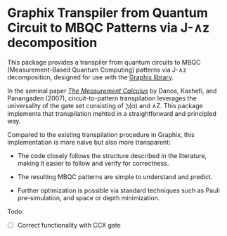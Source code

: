 # Graphix Transpiler from Quantum Circuit to MBQC Patterns via J-∧z decomposition

This package provides a transpiler from quantum circuits to MBQC
(Measurement-Based Quantum Computing) patterns via J-∧z decomposition,
designed for use with the [Graphix library](https://github/TeamGraphix/graphix).

In the seminal paper [*The Measurement
Calculus*](https://arxiv.org/abs/0704.1263) by Danos, Kashefi, and
Panangaden (2007), circuit-to-pattern transpilation leverages the
universality of the gate set consisting of 𝔍(α) and ∧Z. This package
implements that transpilation mehtod in a straightforward and
principled way.

Compared to the existing transpilation procedure in Graphix, this
implementation is more naive but also more transparent:

- The code closely follows the structure described in the literature,
  making it easier to follow and verify for correctness.

- The resulting MBQC patterns are simple to understand and predict.

- Further optimization is possible via standard techniques such as
  Pauli pre-simulation, and space or depth minimization.

Todo:
 - [ ] Correct functionality with CCX gate

